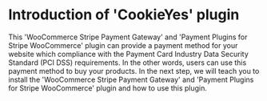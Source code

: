 # Introduction of 'CookieYes' plugin
This 'WooCommerce Stripe Payment Gateway' and 'Payment Plugins for Stripe WooCommerce' plugin can provide a  payment method for your website which compliance with the Payment Card Industry Data Security Standard (PCI DSS) requirements. In the other words, users can use this payment method to buy your products. In the next step, we will teach you to install the 'WooCommerce Stripe Payment Gateway' and 'Payment Plugins for Stripe WooCommerce' plugin and how to use this plugin.
